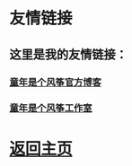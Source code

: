 # 友情链接

## 这里是我的友情链接：

### [童年是个风筝官方博客](https://sctop.github.io/)

### [童年是个风筝工作室](http://cortanasystem.icoc.me/)


# [返回主页](https://a2791595978.github.io)

